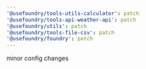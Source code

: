 ```yaml
---
'@usefoundry/tools-utils-calculator': patch
'@usefoundry/tools-api-weather-api': patch
'@usefoundry/utils': patch
'@usefoundry/tools-file-csv': patch
'@usefoundry/foundry': patch
---
```


minor config changes
